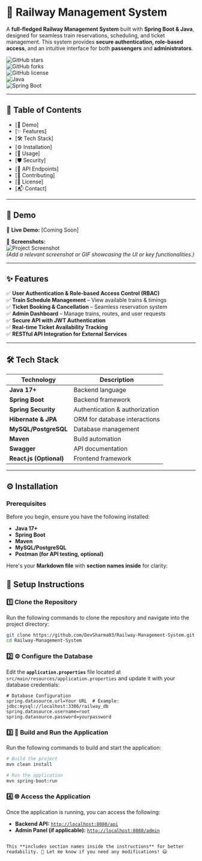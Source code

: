 # 🚆 Railway Management System

A **full-fledged Railway Management System** built with **Spring Boot & Java**, designed for seamless train reservations, scheduling, and ticket management. This system provides **secure authentication, role-based access**, and an intuitive interface for both **passengers** and **administrators**.  

![GitHub stars](https://img.shields.io/github/stars/DevSharma03/Railway-Management-System?style=social)  
![GitHub forks](https://img.shields.io/github/forks/DevSharma03/Railway-Management-System?style=social)  
![GitHub license](https://img.shields.io/github/license/DevSharma03/Railway-Management-System)  
![Java](https://img.shields.io/badge/Java-17-blue?logo=openjdk)  
![Spring Boot](https://img.shields.io/badge/Spring%20Boot-2.7.3-green?logo=springboot)  

---

## 📑 Table of Contents
- [🚀 Demo]
- [✨ Features]
- [🛠 Tech Stack]
- [⚙️ Installation]
- [🎯 Usage]
- [🛡️ Security]
- [🚀 API Endpoints]
- [🤝 Contributing]
- [📜 License]
- [📬 Contact]

---

## 🚀 Demo

🔗 **Live Demo:** [Coming Soon]  

📸 **Screenshots:**  
![Project Screenshot](https://your-image-url.com)  
*(Add a relevant screenshot or GIF showcasing the UI or key functionalities.)*

---

## ✨ Features

✅ **User Authentication & Role-based Access Control (RBAC)**  
✅ **Train Schedule Management** – View available trains & timings  
✅ **Ticket Booking & Cancellation** – Seamless reservation system  
✅ **Admin Dashboard** – Manage trains, routes, and user requests  
✅ **Secure API with JWT Authentication**  
✅ **Real-time Ticket Availability Tracking**  
✅ **RESTful API Integration for External Services**  

---

## 🛠 Tech Stack

| Technology | Description |
|------------|------------|
| **Java 17+** | Backend language |
| **Spring Boot** | Backend framework |
| **Spring Security** | Authentication & authorization |
| **Hibernate & JPA** | ORM for database interactions |
| **MySQL/PostgreSQL** | Database management |
| **Maven** | Build automation |
| **Swagger** | API documentation |
| **React.js (Optional)** | Frontend framework |

---

## ⚙️ Installation

### **Prerequisites**
Before you begin, ensure you have the following installed:

- **Java 17+**
- **Spring Boot**
- **Maven**
- **MySQL/PostgreSQL**
- **Postman (for API testing, optional)**

Here's your **Markdown file** with **section names inside** for clarity:  

## 🔧 Setup Instructions

### 1️⃣ Clone the Repository  
Run the following commands to clone the repository and navigate into the project directory:  
```bash
git clone https://github.com/DevSharma03/Railway-Management-System.git
cd Railway-Management-System
```


### 2️⃣ ⚙️ Configure the Database  

Edit the **`application.properties`** file located at `src/main/resources/application.properties` and update it with your database credentials:  

```properties
# Database Configuration
spring.datasource.url=Your URL  # Example: jdbc:mysql://localhost:3306/railway_db
spring.datasource.username=root
spring.datasource.password=yourpassword
```


### 3️⃣ 🚀 Build and Run the Application  

Run the following commands to build and start the application:  

```bash
# Build the project
mvn clean install

# Run the application
mvn spring-boot:run
```


### 4️⃣ 🌐 Access the Application  

Once the application is running, you can access the following:  

- **Backend API:** [`http://localhost:8080/api`](http://localhost:8080/api)  
- **Admin Panel (if applicable):** [`http://localhost:8080/admin`](http://localhost:8080/admin)  
```

This **includes section names inside the instructions** for better readability. 🚀 Let me know if you need any modifications! 😃


